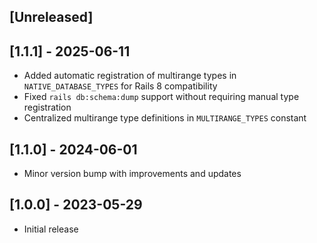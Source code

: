 ## [Unreleased]

## [1.1.1] - 2025-06-11

- Added automatic registration of multirange types in `NATIVE_DATABASE_TYPES` for Rails 8 compatibility
- Fixed `rails db:schema:dump` support without requiring manual type registration
- Centralized multirange type definitions in `MULTIRANGE_TYPES` constant

## [1.1.0] - 2024-06-01

- Minor version bump with improvements and updates

## [1.0.0] - 2023-05-29

- Initial release
